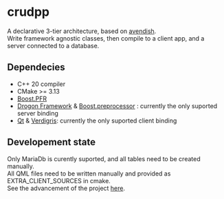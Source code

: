 # crudpp

A declarative 3-tier architecture, based on [avendish](https://github.com/celtera/avendish). \
Write framework agnostic classes, then compile to a client app, and a server connected to a database.

## Dependecies

* C++ 20 compiler
* CMake >= 3.13
* [Boost.PFR](https://github.com/boostorg/pfr)
* [Drogon Framework](https://github.com/drogonframework/drogon) & [Boost.preprocessor](https://github.com/boostorg/preprocessor) : currently the only suported server binding
* [Qt](https://github.com/drogonframework/drogon) & [Verdigris](https://github.com/woboq/verdigris): currently the only suported client binding

## Developement state
Only MariaDb is curently suported, and all tables need to be created manually. \
All QML files need to be written manually and provided as EXTRA_CLIENT_SOURCES in cmake. \
See the advancement of the project [here](https://github.com/users/thibaudk/projects/3/views/1).
